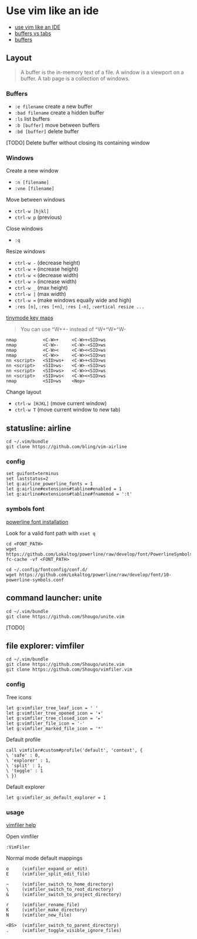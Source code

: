 Use vim like an ide
===================

*   [use vim like an IDE](http://vim.wikia.com/wiki/Use_Vim_like_an_IDE)
*   [buffers vs tabs](https://joshldavis.com/2014/04/05/vim-tab-madness-buffers-vs-tabs/)
*   [buffers](http://vim.wikia.com/wiki/Buffers)

Layout
------

>   A buffer is the in-memory text of a file.
    A window is a viewport on a buffer.
    A tab page is a collection of windows.

### Buffers

*   `:e filename` create a new buffer
*   `:bad filename` create a hidden buffer
*   `:ls` list buffers
*   `:b [buffer]` move between buffers
*   `:bd [buffer]` delete buffer

[TODO] Delete buffer without closing its containing window

### Windows

Create a new window

*   `:n [filename]`
*   `:vne [filename]`

Move between windows

*   `ctrl-w [hjkl]`
*   `ctrl-w p` (previous)

Close windows

*   `:q`

Resize windows

*   `ctrl-w -` (decrease height)
*   `ctrl-w +` (increase height)
*   `ctrl-w <` (decrease width)
*   `ctrl-w >` (increase width)
*   `ctrl-w _` (max height)
*   `ctrl-w |` (max width)
*   `ctrl-w =` (make windows equally wide and high)
*   `:res [n]`, `:res [+n]`, `:res [-n]`, `:vertical resize ...`

[tinymode key maps](http://www.vim.org/scripts/script.php?script_id=2223)

>   You can use ^W++- instead of ^W+^W+^W-

```vimL
nmap          <C-W>+     <C-W>+<SID>ws
nmap          <C-W>-     <C-W>-<SID>ws
nmap          <C-W><     <C-W><<SID>ws
nmap          <C-W>>     <C-W>><SID>ws
nn <script>   <SID>ws+   <C-W>+<SID>ws
nn <script>   <SID>ws-   <C-W>-<SID>ws
nn <script>   <SID>ws>   <C-W>><SID>ws
nn <script>   <SID>ws<   <C-W><<SID>ws
nmap          <SID>ws    <Nop>
```

Change layout

*   `ctrl-w [HJKL]` (move current window)
*   `ctrl-w T` (move current window to new tab)

statusline: airline
-------------------

    cd ~/.vim/bundle
    git clone https://github.com/bling/vim-airline

### config

```vimL
set guifont=terminus
set laststatus=2
let g:airline_powerline_fonts = 1
let g:airline#extensions#tabline#enabled = 1
let g:airline#extensions#tabline#fnamemod = ':t'
```

### symbols font

[powerline font installation](https://powerline.readthedocs.org/en/latest/installation/linux.html#font-installation)

Look for a valid font path with `xset q`

    cd <FONT_PATH>
    wget https://github.com/Lokaltog/powerline/raw/develop/font/PowerlineSymbols.otf
    fc-cache -vf <FONT_PATH>

    cd ~/.config/fontconfig/conf.d/
    wget https://github.com/Lokaltog/powerline/raw/develop/font/10-powerline-symbols.conf

command launcher: unite
-----------------------

    cd ~/.vim/bundle
    git clone https://github.com/Shougo/unite.vim

[TODO]

file explorer: vimfiler
-----------------------

    cd ~/.vim/bundle
    git clone https://github.com/Shougo/unite.vim
    git clone https://github.com/Shougo/vimfiler.vim

### config

Tree icons

```vimL
let g:vimfiler_tree_leaf_icon = ' '
let g:vimfiler_tree_opened_icon = '▾'
let g:vimfiler_tree_closed_icon = '▸'
let g:vimfiler_file_icon = '-'
let g:vimfiler_marked_file_icon = '*'
```

Default profile

```vimL
call vimfiler#custom#profile('default', 'context', {
\ 'safe' : 0,
\ 'explorer' : 1,
\ 'split' : 1,
\ 'toggle' : 1
\ })
```

Default explorer

```vimL
let g:vimfiler_as_default_explorer = 1
```

### usage

[vimfiler help](https://github.com/Shougo/vimfiler.vim/blob/master/doc/vimfiler.txt)

Open vimfiler

    :VimFiler

Normal mode default mappings

```
o     (vimfiler_expand_or_edit)
E     (vimfiler_split_edit_file)

~     (vimfiler_switch_to_home_directory)
\     (vimfiler_switch_to_root_directory)
&     (vimfiler_switch_to_project_directory)

r     (vimfiler_rename_file)
K     (vimfiler_make_directory)
N     (vimfiler_new_file)

<BS>  (vimfiler_switch_to_parent_directory)
.     (vimfiler_toggle_visible_ignore_files)
```
